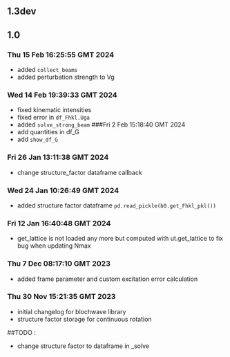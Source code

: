 ## 1.3dev

## 1.0
### Thu 15 Feb 16:25:55 GMT 2024
- added `collect_beams`
- added perturbation strength to Vg

### Wed 14 Feb 19:39:33 GMT 2024
- fixed kinematic intensities
- fixed error in `df_Fhkl.Uga`
- added `solve_strong_beam`
###Fri  2 Feb 15:18:40 GMT 2024
- add quantities in df_G
- add `show_df_G`
### Fri 26 Jan 13:11:38 GMT 2024
- change structure_factor dataframe callback
### Wed 24 Jan 10:26:49 GMT 2024
- added structure factor dataframe `pd.read_pickle(b0.get_Fhkl_pkl())`
### Fri 12 Jan 16:40:48 GMT 2024
- get_lattice is not loaded any more but computed with ut.get_lattice to fix bug when updating Nmax
### Thu  7 Dec 08:17:10 GMT 2023
- added frame parameter and custom excitation error calculation
### Thu 30 Nov 15:21:35 GMT 2023
- initial changelog for blochwave library
- structure factor storage for continuous rotation


##TODO :
- change structure factor to dataframe in _solve
